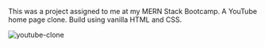 This was a project assigned to me at my MERN Stack Bootcamp. A YouTube home page clone. Build using vanilla HTML and CSS.


![youtube-clone](https://user-images.githubusercontent.com/80462143/214335124-cea32549-d5cd-4f01-a1c7-1fdde2723189.png)
